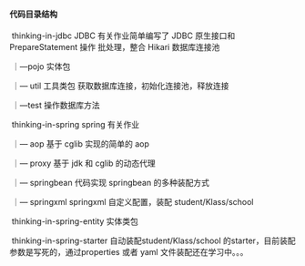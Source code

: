 #### 代码目录结构

​	thinking-in-jdbc   JDBC 有关作业简单编写了 JDBC 原生接口和 PrepareStatement 操作 批处理，整合 Hikari 数据库连接池  

​			｜—pojo 实体包

​			｜— util 工具类包 获取数据库连接，初始化连接池，释放连接

​			｜—test 操作数据库方法

​	thinking-in-spring  spring 有关作业

​			｜— aop 基于 cglib 实现的简单的 aop

​			｜— proxy 基于 jdk 和 cglib 的动态代理

​			｜— springbean 代码实现 springbean 的多种装配方式

​			｜— springxml springxml 自定义配置，装配 student/Klass/school

​	thinking-in-spring-entity 实体类包

​	thinking-in-spring-starter 自动装配student/Klass/school 的starter，目前装配参数是写死的，通过properties 或者 yaml 文件装配还在学习中。。。
